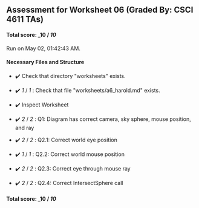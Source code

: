 ## Assessment for Worksheet 06 (Graded By: CSCI 4611 TAs)

#### Total score: _10 / _10_

Run on May 02, 01:42:43 AM.


#### Necessary Files and Structure

+ :heavy_check_mark:  Check that directory "worksheets" exists.

+ :heavy_check_mark:  _1_ / _1_ :  Check that file "worksheets/a6_harold.md" exists.

+ :heavy_check_mark:  Inspect Worksheet



+ :heavy_check_mark:  _2_ / _2_ :  Q1: Diagram has correct camera, sky sphere, mouse position, and ray

    

+ :heavy_check_mark:  _2_ / _2_ :  Q2.1: Correct world eye position

    

+ :heavy_check_mark:  _1_ / _1_ :  Q2.2: Correct world mouse position

    

+ :heavy_check_mark:  _2_ / _2_ :  Q2.3: Correct eye through mouse ray

    

+ :heavy_check_mark:  _2_ / _2_ :  Q2.4: Correct IntersectSphere call

    

#### Total score: _10 / _10_

